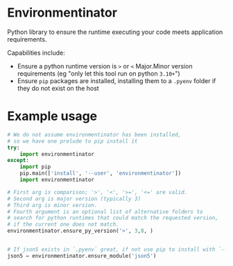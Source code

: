 
# Environmentinator

Python library to ensure the runtime executing your code meets application requirements.

Capabilities include:

 - Ensure a python runtime version is `>` or `<` Major.Minor version requirements (eg "only let this tool run on python `3.10+`")
 - Ensure `pip` packages are installed, installing them to a `.pyenv` folder if they do not exist on the host


# Example usage

```python
# We do not assume environmentinator has been installed,
# so we have one prelude to pip install it
try:
    import environmentinator
except:
    import pip
    pip.main(['install', '--user', 'environmentinator'])
    import environmentinator

# First arg is comparison; '>', '<', '>=', '<=' are valid.
# Second arg is major version (typically 3)
# Third arg is minor version.
# Fourth argument is an optional list of alternative folders to
# search for python runtimes that could match the requested version,
# if the current one does not match.
environmentinator.ensure_py_version('>', 3,8, )


# If json5 exists in `.pyenv` great, if not use pip to install with `--target=.pyenv`
json5 = environmentinator.ensure_module('json5')


```



